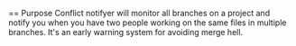 == Purpose
Conflict notifyer will monitor all branches on a project and notify you when
you have two people working on the same files in multiple branches. It's an
early warning system for avoiding merge hell.

